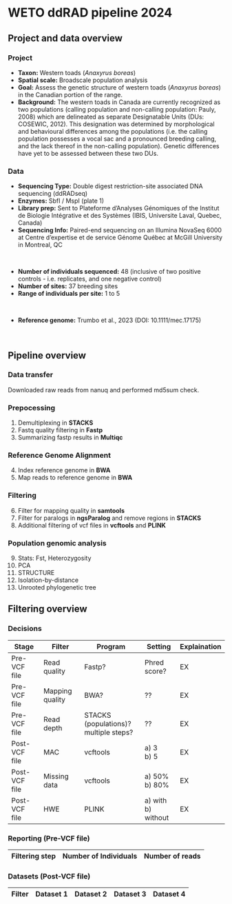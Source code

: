 # WETO ddRAD pipeline 2024
## Project and data overview
### Project
- **Taxon:** Western toads (*Anaxyrus boreas*)
- **Spatial scale:** Broadscale population analysis
- **Goal:** Assess the genetic structure of western toads (*Anaxyrus boreas*) in the Canadian portion of the range.
- **Background:** The western toads in Canada are currently recognized as two populations (calling population and non-calling population: Pauly, 2008) which are delineated as separate Designatable Units (DUs: COSEWIC, 2012). This designation was determined by morphological and behavioural differences among the populations (i.e. the calling population possesses a vocal sac and a pronounced breeding calling, and the lack thereof in the non-calling population). Genetic differences have yet to be assessed between these two DUs.
### Data
- **Sequencing Type:** Double digest restriction-site associated DNA sequencing (ddRADseq)
- **Enzymes:** SbfI / MspI (plate 1)
- **Library prep:** Sent to Plateforme d’Analyses Génomiques of the Institut de Biologie Intégrative et des Systèmes (IBIS, Universite ́Laval, Quebec, Canada)
- **Sequencing Info:** Paired-end sequencing on an Illumina NovaSeq 6000 at Centre d’expertise et de service Génome Québec at McGill University in Montreal, QC
<br>

- **Number of individuals sequenced:** 48 (inclusive of two positive controls - i.e. replicates, and one negative control)
- **Number of sites:** 37 breeding sites
- **Range of individuals per site:** 1 to 5 
<br>

- **Reference genome:** Trumbo et al., 2023 (DOI: 10.1111/mec.17175)
<br>

## Pipeline overview
### Data transfer
Downloaded raw reads from nanuq and performed md5sum check.
<br>

### Prepocessing
1. Demultiplexing in **STACKS**
2. Fastq quality filtering in **Fastp**
3. Summarizing fastp results in **Multiqc**

### Reference Genome Alignment
4. Index reference genome in **BWA**
5. Map reads to reference genome in **BWA**

### Filtering 
6. Filter for mapping quality in **samtools**
7. Filter for paralogs in **ngsParalog** and remove regions in **STACKS**
8. Additional filtering of vcf files in **vcftools** and **PLINK**

### Population genomic analysis
9. Stats: Fst, Heterozygosity
10. PCA
11. STRUCTURE
12. Isolation-by-distance
13. Unrooted phylogenetic tree

## Filtering overview
### Decisions
| Stage | Filter | Program | Setting | Explaination |
| --- | --- | --- | --- | --- |
| Pre-VCF file | Read quality | Fastp? | Phred score? | EX |
| Pre-VCF file | Mapping quality | BWA? | ?? | EX |
| Pre-VCF file | Read depth | STACKS (populations)? <br> multiple steps? | ?? | EX |
| Post-VCF file | MAC | vcftools | a) 3 <br> b) 5 | EX |
| Post-VCF file | Missing data | vcftools | a) 50% <br> b) 80% | EX |
| Post-VCF file | HWE | PLINK | a) with <br> b) without | EX |

### Reporting (Pre-VCF file)
| Filtering step | Number of Individuals | Number of reads |
| --- | --- | --- |

### Datasets (Post-VCF file)
| Filter | Dataset 1 | Dataset 2 | Dataset 3 | Dataset 4 |
| --- | --- | --- | --- | --- |

